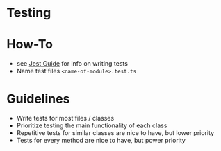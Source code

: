 # Testing

# How-To

- see [Jest Guide](https://jestjs.io/docs/getting-started) for info on writing tests
- Name test files `<name-of-module>.test.ts`

# Guidelines

- Write tests for most files / classes
- Prioritize testing the main functionality of each class
- Repetitive tests for similar classes are nice to have, but lower priority
- Tests for every method are nice to have, but power priority
